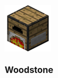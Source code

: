 ![Woodstone Furnace](https://github.com/kreezxil/woodstone/blob/master/src/main/resources/Logo%20Work/Woodstone%20Furnace.png)

# Woodstone

